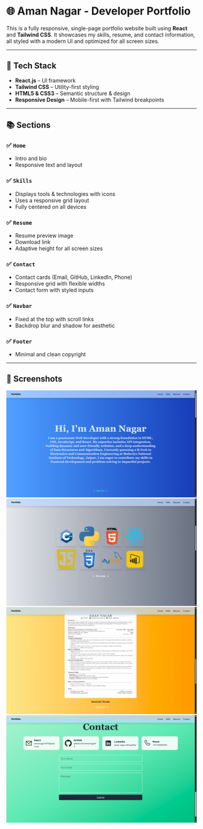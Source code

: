 # 🌐 Aman Nagar - Developer Portfolio

This is a fully responsive, single-page portfolio website built using **React** and **Tailwind CSS**. It showcases my skills, resume, and contact information, all styled with a modern UI and optimized for all screen sizes.

---

## 🔧 Tech Stack

- **React.js** – UI framework
- **Tailwind CSS** – Utility-first styling
- **HTML5 & CSS3** – Semantic structure & design
- **Responsive Design** – Mobile-first with Tailwind breakpoints

---

## 📚 Sections

### ✅ `Home`
- Intro and bio
- Responsive text and layout

### ✅ `Skills`
- Displays tools & technologies with icons
- Uses a responsive grid layout
- Fully centered on all devices

### ✅ `Resume`
- Resume preview image
- Download link
- Adaptive height for all screen sizes

### ✅ `Contact`
- Contact cards (Email, GitHub, LinkedIn, Phone)
- Responsive grid with flexible widths
- Contact form with styled inputs

### ✅ `Navbar`
- Fixed at the top with scroll links
- Backdrop blur and shadow for aesthetic

### ✅ `Footer`
- Minimal and clean copyright

---

## 📸 Screenshots

![Home](./screenshots/home.png)
![Skills](./screenshots/skills.png)
![Resume](./screenshots/resume.png)
![Contact](./screenshots/contact.png)